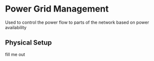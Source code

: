 # Power Grid Management

Used to control the power flow to parts of the network based on power availability

## Physical Setup

fill me out
